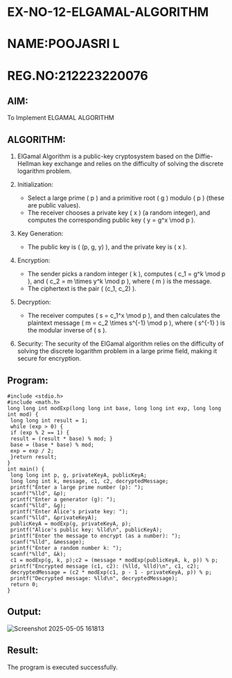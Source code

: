 # EX-NO-12-ELGAMAL-ALGORITHM
# NAME:POOJASRI L
# REG.NO:212223220076

## AIM:
To Implement ELGAMAL ALGORITHM

## ALGORITHM:

1. ElGamal Algorithm is a public-key cryptosystem based on the Diffie-Hellman key exchange and relies on the difficulty of solving the discrete logarithm problem.

2. Initialization:
   - Select a large prime \( p \) and a primitive root \( g \) modulo \( p \) (these are public values).
   - The receiver chooses a private key \( x \) (a random integer), and computes the corresponding public key \( y = g^x \mod p \).

3. Key Generation:
   - The public key is \( (p, g, y) \), and the private key is \( x \).

4. Encryption:
   - The sender picks a random integer \( k \), computes \( c_1 = g^k \mod p \), and \( c_2 = m \times y^k \mod p \), where \( m \) is the message.
   - The ciphertext is the pair \( (c_1, c_2) \).

5. Decryption:
   - The receiver computes \( s = c_1^x \mod p \), and then calculates the plaintext message \( m = c_2 \times s^{-1} \mod p \), where \( s^{-1} \) is the modular inverse of \( s \).

6. Security: The security of the ElGamal algorithm relies on the difficulty of solving the discrete logarithm problem in a large prime field, making it secure for encryption.

## Program:
```
#include <stdio.h>
#include <math.h>
long long int modExp(long long int base, long long int exp, long long int mod) {
 long long int result = 1;
 while (exp > 0) {
 if (exp % 2 == 1) {
 result = (result * base) % mod; }
 base = (base * base) % mod;
 exp = exp / 2;
 }return result;
}
int main() {
 long long int p, g, privateKeyA, publicKeyA;
 long long int k, message, c1, c2, decryptedMessage;
 printf("Enter a large prime number (p): ");
 scanf("%lld", &p);
 printf("Enter a generator (g): ");
 scanf("%lld", &g);
 printf("Enter Alice's private key: ");
 scanf("%lld", &privateKeyA);
 publicKeyA = modExp(g, privateKeyA, p);
 printf("Alice's public key: %lld\n", publicKeyA);
 printf("Enter the message to encrypt (as a number): ");
 scanf("%lld", &message);
 printf("Enter a random number k: ");
 scanf("%lld", &k);
 c1 = modExp(g, k, p);c2 = (message * modExp(publicKeyA, k, p)) % p;
 printf("Encrypted message (c1, c2): (%lld, %lld)\n", c1, c2);
 decryptedMessage = (c2 * modExp(c1, p - 1 - privateKeyA, p)) % p;
 printf("Decrypted message: %lld\n", decryptedMessage);
 return 0;
}
```

## Output:
![Screenshot 2025-05-05 161813](https://github.com/user-attachments/assets/302c7013-9f9b-4bde-90d9-3dd118a6f543)



## Result:
The program is executed successfully.
